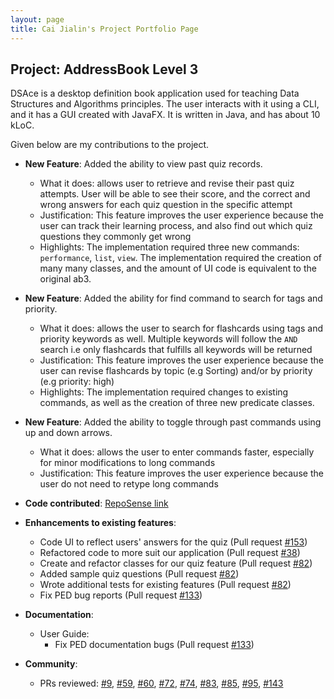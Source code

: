 ```yaml
---
layout: page
title: Cai Jialin's Project Portfolio Page
---
```


## Project: AddressBook Level 3

DSAce is a desktop definition book application used for teaching Data Structures and Algorithms principles. The user interacts with it using a CLI, and it has a GUI created with JavaFX.
It is written in Java, and has about 10 kLoC.

Given below are my contributions to the project.

* **New Feature**: Added the ability to view past quiz records.
  * What it does: allows user to retrieve and revise their past quiz attempts. User will be able to see their score, and the correct and wrong answers
  for each quiz question in the specific attempt
  * Justification: This feature improves the user experience because the user can track their learning process, and also find out which quiz questions
  they commonly get wrong
  * Highlights: The implementation required three new commands: `performance`, `list`, `view`. The implementation required the creation of many many classes, and
    the amount of UI code is equivalent to the original ab3.

* **New Feature**: Added the ability for find command to search for tags and priority.
  * What it does: allows the user to search for flashcards using tags and priority keywords as well. Multiple keywords will follow the `AND` search
  i.e only flashcards that fulfills all keywords will be returned
  * Justification: This feature improves the user experience because the user can revise flashcards by topic (e.g Sorting) and/or by priority (e.g priority: high)
  * Highlights: The implementation required changes to existing commands, as well as the creation of three new predicate classes.
  
* **New Feature**: Added the ability to toggle through past commands using up and down arrows.
    * What it does: allows the user to enter commands faster, especially for minor modifications to long commands
    * Justification: This feature improves the user experience because the user do not need to retype long commands
    
* **Code contributed**: [RepoSense link](https://nus-cs2103-ay2021s1.github.io/tp-dashboard/#breakdown=true&search=jialin7878&sort=groupTitle&sortWithin=title&since=2020-08-14&timeframe=commit&mergegroup=&groupSelect=groupByRepos&checkedFileTypes=docs~functional-code~test-code~other)

* **Enhancements to existing features**:
  * Code UI to reflect users' answers for the quiz (Pull request [\#153]())
  * Refactored code to more suit our application (Pull request [\#38]())
  * Create and refactor classes for our quiz feature (Pull request [\#82]())
  * Added sample quiz questions (Pull request [\#82]())
  * Wrote additional tests for existing features (Pull request [\#82]())
  * Fix PED bug reports (Pull request [\#133]())

* **Documentation**:
  * User Guide:
    * Fix PED documentation bugs (Pull request [\#133]())

* **Community**:
  * PRs reviewed: [\#9](), [\#59](), [\#60](), [\#72](), [\#74](), [\#83](), [\#85](), [\#95](), [\#143]()


